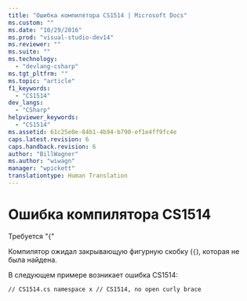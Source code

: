 ```yaml
---
title: "Ошибка компилятора CS1514 | Microsoft Docs"
ms.custom: ""
ms.date: "10/29/2016"
ms.prod: "visual-studio-dev14"
ms.reviewer: ""
ms.suite: ""
ms.technology: 
  - "devlang-csharp"
ms.tgt_pltfrm: ""
ms.topic: "article"
f1_keywords: 
  - "CS1514"
dev_langs: 
  - "CSharp"
helpviewer_keywords: 
  - "CS1514"
ms.assetid: 61c25e0e-84b1-4b94-b790-ef1e4ff9fc4e
caps.latest.revision: 6
caps.handback.revision: 6
author: "BillWagner"
ms.author: "wiwagn"
manager: "wpickett"
translationtype: Human Translation
---
```

# Ошибка компилятора CS1514
Требуется "{"  
  
 Компилятор ожидал закрывающую фигурную скобку \(`{`\), которая не была найдена.  
  
 В следующем примере возникает ошибка CS1514:  
  
```  
// CS1514.cs namespace x // CS1514, no open curly brace  
```